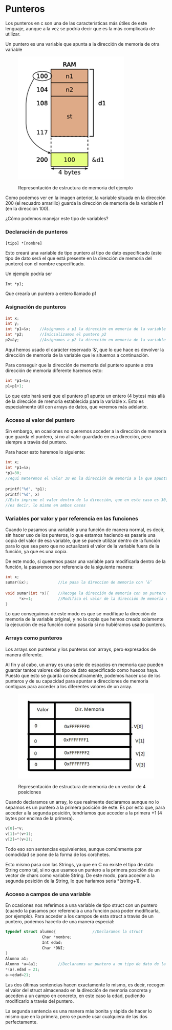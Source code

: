 # Punteros

Los punteros en c son una de las características más útiles de este lenguaje, aunque a la vez se podría decir que es la más complicada de utilizar.

Un puntero es una variable que apunta a la dirección de memoria de otra variable

<figure><img src="../../../.gitbook/assets/image (1) (1).png" alt=""><figcaption><p>Representación de estructura de memoria del ejemplo</p></figcaption></figure>

Como podemos ver en la imagen anterior, la variable situada en la dirección 200 (el recuadro amarillo) guarda la dirección de memoria de la variable n1 (en la dirección 100).

¿Cómo podemos manejar este tipo de variables?

&#x20;

### Declaración de punteros

`[tipo] *[nombre]`

Esto creará una variable de tipo puntero al tipo de dato especificado (este tipo de dato será el que está presente en la dirección de memoria del puntero) con el nombre especificado.

Un ejemplo podría ser

`Int *p1;`

Que crearía un puntero a entero llamado p1

&#x20;

### Asignación de punteros

```c
int x;
int y;
int *p1=&x;    //Asignamos a p1 la dirección en memoria de la variable x
int *p2;       //Inicializamos el puntero p2
p2=&y;         //Asignamos a p2 la dirección en memoria de la variable y
```

Aquí hemos usado el carácter reservado ‘&’, que lo que hace es devolver la dirección de memoria de la variable que le situemos a continuación.

Para conseguir que la dirección de memoria del puntero apunte a otra dirección de memoria diferente haremos esto:

```c
int *p1=&x;
p1=p1+1;
```

Lo que esto hará será que el puntero p1 apunte un entero (4 bytes) más allá de la dirección de memoria establecida para la variable x. Esto es especialmente útil con arrays de datos, que veremos más adelante.

&#x20;

### Acceso al valor del puntero

Sin embargo, en ocasiones no queremos acceder a la dirección de memoria que guarda el puntero, si no al valor guardado en esa dirección, pero siempre a través del puntero.

Para hacer esto haremos lo siguiente:

```c
int x;
int *p1=&x;
*p1=30;               
//Aquí meteremos el valor 30 en la dirección de memoria a la que apunta p1

printf("%d", *p1);    
printf("%d", x)       
//Esto imprime el valor dentro de la dirección, que en este caso es 30,
//es decir, lo mismo en ambos casos
```

### Variables por valor y por referencia en las funciones

Cuando le pasamos una variable a una función de manera normal, es decir, sin hacer uso de los punteros, lo que estamos haciendo es pasarle una copia del valor de esa variable, que se puede utilizar dentro de la función para lo que sea pero que no actualizará el valor de la variable fuera de la función, ya que es una copia.

De este modo, si queremos pasar una variable para modificarla dentro de la función, la pasaremos por referencia de la siguiente manera:

```c
int x;
sumar(&x);             //Le pasa la direccion de memoria con ‘&’
 
void sumar(int *x){    //Recoge la dirección de memoria con un puntero
      *x+=1;           //Modifica el valor de la dirección de memoria del puntero
}
```

Lo que conseguimos de este modo es que se modifique la dirección de memoria de la variable original, y no la copia que hemos creado solamente la ejecución de esa función como pasaría si no hubiéramos usado punteros.

&#x20;

### Arrays como punteros

Los arrays son punteros y los punteros son arrays, pero expresados de manera diferente.

Al fin y al cabo, un array es una serie de espacios en memoria que pueden guardar tantos valores del tipo de dato especificado como huecos haya. Puesto que esto se guarda consecutivamente, podemos hacer uso de los punteros y de su capacidad para apuntar a direcciones de memoria contiguas para acceder a los diferentes valores de un array.

<figure><img src="../../../.gitbook/assets/image (8).png" alt=""><figcaption><p>Representación de estructura de memoria de un vector de 4 posiciones</p></figcaption></figure>

Cuando declaramos un array, lo que realmente declaramos aunque no lo sepamos es un puntero a la primera posición de este. Es por esto que, para acceder a la segunda posición, tendríamos que acceder a la primera +1 (4 bytes por encima de la primera).

```c
v[0]=*v;
v[1]=*(v+1);
v[2]=*(v+2);
```

Todo eso son sentencias equivalentes, aunque comúnmente por comodidad se pone de la forma de los corchetes.

Esto mismo pasa con las Strings, ya que en C no existe el tipo de dato String como tal, si no que usamos un puntero a la primera posición de un vector de chars como variable String. De este modo, para acceder a la segunda posición de la String, lo que haríamos seria \*(string+1).

&#x20;

### Acceso a campos de una variable

En ocasiones nos referimos a una variable de tipo struct con un puntero (cuando la pasamos por referencia a una función para poder modificarla, por ejemplo). Para acceder a los campos de esta struct a través de un puntero, podemos hacerlo de una manera especial:

```c
typedef struct alumno{                //Declaramos la struct
                Char *nombre;
                Int edad;
                Char *DNI;
}
Alumno a1;
Alumno *a=&a1;         //Declaramos un puntero a un tipo de dato de la struct
*(a).edad = 21;
a->edad=21;
```

Las dos últimas sentencias hacen exactamente lo mismo, es decir, recogen el valor del struct almacenado en la dirección de memoria concreta y acceden a un campo en concreto, en este caso la edad, pudiendo modificarlo a través del puntero.

La segunda sentencia es una manera más bonita y rápida de hacer lo mismo que en la primera, pero se puede usar cualquiera de las dos perfectamente.
